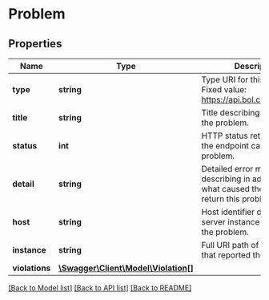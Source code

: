 # Problem

## Properties
Name | Type | Description | Notes
------------ | ------------- | ------------- | -------------
**type** | **string** | Type URI for this problem. Fixed value: https://api.bol.com/problems. | [optional] 
**title** | **string** | Title describing the nature of the problem. | [optional] 
**status** | **int** | HTTP status returned from the endpoint causing the problem. | [optional] 
**detail** | **string** | Detailed error message describing in additional detail what caused the service to return this problem. | [optional] 
**host** | **string** | Host identifier describing the server instance that reported the problem. | [optional] 
**instance** | **string** | Full URI path of the resource that reported the problem. | [optional] 
**violations** | [**\Swagger\Client\Model\Violation[]**](Violation.md) |  | [optional] 

[[Back to Model list]](../README.md#documentation-for-models) [[Back to API list]](../README.md#documentation-for-api-endpoints) [[Back to README]](../README.md)


